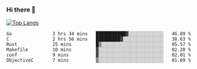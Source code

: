 ### Hi there 👋

<!--
**3Xpl0it3r/3Xpl0it3r** is a ✨ _special_ ✨ repository because its `README.md` (this file) appears on your GitHub profile.

Here are some ideas to get you started:

- 🔭 I’m currently working on ...
- 🌱 I’m currently learning ...
- 👯 I’m looking to collaborate on ...
- 🤔 I’m looking for help with ...
- 💬 Ask me about ...
- 📫 How to reach me: ...
- 😄 Pronouns: ...
- ⚡ Fun fact: ...
-->


[![Top Langs](https://github-readme-stats.vercel.app/api/top-langs/?username=3Xpl0it3r&layout=compact)](https://github.com/3Xpl0it3r/3Xpl0it3r)

<!--START_SECTION:waka-->

```text
Go               3 hrs 34 mins   ███████████▓░░░░░░░░░░░░░   46.89 %
C                2 hrs 56 mins   █████████▓░░░░░░░░░░░░░░░   38.63 %
Rust             25 mins         █▒░░░░░░░░░░░░░░░░░░░░░░░   05.57 %
Makefile         10 mins         ▓░░░░░░░░░░░░░░░░░░░░░░░░   02.20 %
conf             9 mins          ▓░░░░░░░░░░░░░░░░░░░░░░░░   02.01 %
ObjectiveC       7 mins          ▒░░░░░░░░░░░░░░░░░░░░░░░░   01.69 %
```

<!--END_SECTION:waka-->
